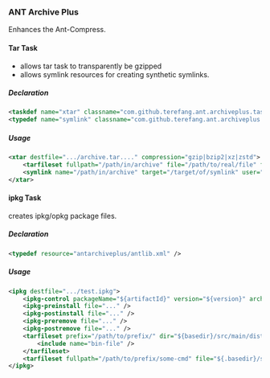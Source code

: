 ### ANT Archive Plus

Enhances the Ant-Compress.

#### Tar Task

* allows tar task to transparently be gzipped
* allows symlink resources for creating synthetic symlinks.

##### Declaration

```xml
<taskdef name="xtar" classname="com.github.terefang.ant.archiveplus.taskdefs.Tar" />
<typedef name="symlink" classname="com.github.terefang.ant.archiveplus.resources.SymbolicLink" />
```

##### Usage

```xml
<xtar destfile=".../archive.tar...." compression="gzip|bzip2|xz|zstd">
    <tarfileset fullpath="/path/in/archive" file="/path/to/real/file" filemode="555"/>
    <symlink name="/path/in/archive" target="/target/of/symlink" user="root" group="root" permissions="555"/>
</xtar>
```

#### ipkg Task

creates ipkg/opkg package files.

##### Declaration

```xml
<typedef resource="antarchiveplus/antlib.xml" />
```

##### Usage

```xml
<ipkg destfile=".../test.ipkg">
    <ipkg-control packageName="${artifactId}" version="${version}" architecture="x86_64"/>
    <ipkg-preinstall file="..." />
    <ipkg-postinstall file="..." />
    <ipkg-preremove file="..." />
    <ipkg-postremove file="..." />
    <tarfileset prefix="/path/to/prefix/" dir="${basedir}/src/main/dist/xbin/" >
        <include name="bin-file" />
    </tarfileset>
    <tarfileset fullpath="/path/to/prefix/some-cmd" file="${.basedir}/some-cmd-other-name" />
</ipkg>
```

